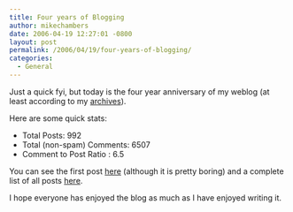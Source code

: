 ```yaml
---
title: Four years of Blogging
author: mikechambers
date: 2006-04-19 12:27:01 -0800
layout: post
permalink: /2006/04/19/four-years-of-blogging/
categories:
  - General
---
```



Just a quick fyi, but today is the four year anniversary of my weblog (at least according to my [archives][1]).

Here are some quick stats:

*   Total Posts: 992
*   Total (non-spam) Comments: 6507 
*   Comment to Post Ratio : 6.5

You can see the first post [here][2] (although it is pretty boring) and a complete list of all posts [here][1].

I hope everyone has enjoyed the blog as much as I have enjoyed writing it.

 [1]: http://weblogs.macromedia.com/mesh/archives.cfm#date
 [2]: http://weblogs.macromedia.com/mesh/archives/2002/04/coming_soon.cfm